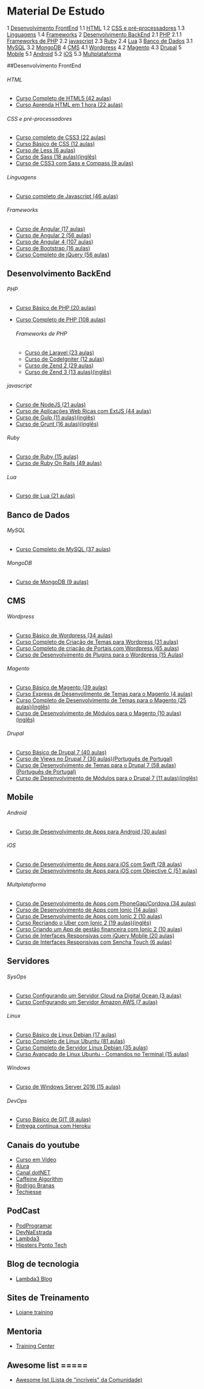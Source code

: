 # Material De Estudo

1 [Desenvolvimento FrontEnd](#desenvolvimento-frontend)
    1.1 [HTML](#html)
    1.2 [CSS e pré-processadores](#css-e-pre-processadores)
    1.3 [Linguagens](#linguagens)
    1.4 [Frameworks](#frameworks)
2 [Desenvolvimento BackEnd](#desenvolvimento-backend)
    2.1 [PHP](#php)
        2.1.1 [Frameworks de PHP](#css-e-pre-processadores)
    2.2 [javascript](#javascript)
    2.3 [Ruby](#ruby)
    2.4 [Lua](#lua)
3 [Banco de Dados](#banco-de-dados)
    3.1 [MySQL](#mysql)
    3.2 [MongoDB](#mongodb)
4 [CMS](#cms)
    4.1 [Wordpress](#wordpress)
    4.2 [Magento](#magento)
    4.3 [Drupal](#drupal)
5 [Mobile](#mobile)
    5.1 [Android](#android)
    5.2 [iOS](#iOS)
    5.3 [Multplataforma](#android)


##Desenvolvimento FrontEnd 

###### HTML
- [Curso Completo de HTML5 (42 aulas)](https://goo.gl/SD4p4g)
- [Curso Aprenda HTML em 1 hora (22 aulas)](https://goo.gl/1kfBCZ)

###### CSS e pré-processadores
- [Curso completo de CSS3 (22 aulas)](https://goo.gl/ebjzVG)
- [Curso Básico de CSS (12 aulas)](https://goo.gl/s98HNb)
- [Curso de Less (6 aulas)](https://goo.gl/Y5UkLQ)
- [Curso de Sass (18 aulas)(inglês)](https://goo.gl/DzRv1e)
- [Curso de CSS3 com Sass e Compass (9 aulas)](https://goo.gl/bAO0hE)

###### Linguagens 
- [Curso completo de Javascript (46 aulas)](https://goo.gl/zfjfkQ)

###### Frameworks
- [Curso de Angular (17 aulas)](https://goo.gl/6rT9ZC)
- [Curso de Angular 2 (56 aulas)](https://goo.gl/mxPqRt)
- [Curso de Angular 4 (107 aulas)](https://goo.gl/jCW34C)
- [Curso de Bootstrap (16 aulas)](https://goo.gl/xFDOxT)
- [Curso Completo de jQuery (56 aulas)](https://goo.gl/tHdIZ7)

## Desenvolvimento BackEnd

###### PHP

- [Curso Básico de PHP (20 aulas)](https://goo.gl/wLra9o)
- [Curso Completo de PHP (108 aulas)](https://goo.gl/1th6ok)

    ###### Frameworks de PHP

    - [Curso de Laravel (23 aulas)](https://goo.gl/C8RaxI)
    - [Curso de CodeIgniter (12 aulas)](https://goo.gl/A39ge0)
    - [Curso de Zend 2 (29 aulas)](https://goo.gl/nDkesr)
    - [Curso de Zend 3 (13 aulas)(inglês)](https://goo.gl/N1PBQV)

###### javascript
- [Curso de NodeJS (21 aulas)](https://goo.gl/6kGFk6)
- [Curso de Aplicações Web Ricas com ExtJS (44 aulas)](https://goo.gl/tMZDvv)
- [Curso de Gulp (11 aulas)(inglês)](https://goo.gl/dgs7On)
- [Curso de Grunt (16 aulas)(inglês)](https://goo.gl/8KZskT)

###### Ruby
- [Curso de Ruby (15 aulas)](https://goo.gl/LcHcn4)
- [Curso de Ruby On Rails (49 aulas)](https://goo.gl/4oXEAP)

###### Lua
- [Curso de Lua (21 aulas)](https://goo.gl/k3qYFe)


## Banco de Dados

###### MySQL
- [Curso Completo de MySQL (37 aulas)](https://goo.gl/wom29p)

###### MongoDB
- [Curso de MongoDB (9 aulas)](https://goo.gl/xc1LAo)

## CMS

###### Wordpress
- [Curso Básico de Wordpress (34 aulas)](https://goo.gl/VTa3aV)
- [Curso Completo de Criação de Temas para Wordpress (31 aulas)](https://goo.gl/10vlHM)
- [Curso Completo de criação de Portais com Wordpress (65 aulas)](https://goo.gl/5ravtU)
- [Curso de Desenvolvimento de Plugins para o Wordpress (15 Aulas)](https://goo.gl/ozs8Yf)

###### Magento
- [Curso Básico de Magento (39 aulas)](https://goo.gl/bBJnFx)
- [Curso Express de Desenvolimento de Temas para o Magento (4 aulas)](https://goo.gl/9CmbJo)
- [Curso Completo de Desenvolvimento de Temas para o Magento (25 aulas)(inglês)](https://goo.gl/6XsLRx)
- [Curso de Desenvolvimento de Módulos para o Magento (10 aulas)(inglês)](https://goo.gl/mZoxJ3)

###### Drupal
- [Curso Básico de Drupal 7 (40 aulas)](https://goo.gl/VpxzLl)
- [Curso de Views no Drupal 7 (30 aulas)(Português de Portugal)](https://goo.gl/RKZidV)
- [Curso de Desenvolvimento de Temas para o Drupal 7 (58 aulas)(Português de Portugal)](https://goo.gl/qn75XT)
- [Curso de Desenvolvimento de Módulos para o Drupal 7 (11 aulas)(inglês)](https://goo.gl/99NW2O)

## Mobile

###### Android
- [Curso de Desenvolvimento de Apps para Android (30 aulas)](https://goo.gl/btlCUv)

###### iOS
- [Curso de Desenvolvimento de Apps para iOS com Swift (28 aulas)](https://goo.gl/RyuNoA)
- [Curso de Desenvolvimento de Apps para iOS com Objective C (51 aulas)](https://goo.gl/0bq0kC)

###### Multplataforma
- [Curso de Desenvolvimento de Apps com PhoneGap/Cordova (34 aulas)](https://goo.gl/GDXSsX)
- [Curso de Desenvolvimento de Apps com Ionic (14 aulas)](https://goo.gl/xQlBmA)
- [Curso de Desenvolvimento de Apps com Ionic 2 (10 aulas)](https://goo.gl/i3PVo7)
- [Curso Recriando o Uber com Ionic 2 (19 aulas)(inglês)](https://goo.gl/B9KyHL)
- [Curso Criando um App de gestão financeira com Ionic 2 (10 aulas)](https://goo.gl/EUzvuY)
- [Curso de Interfaces Responsivas com jQuery Mobile (20 aulas)](https://goo.gl/0KCCg2)
- [Curso de Interfaces Responsivas com Sencha Touch (6 aulas)](https://goo.gl/JktVlX)

## Servidores

###### SysOps
- [Curso Configurando um Servidor Cloud na Digital Ocean (3 aulas)](https://goo.gl/8sr22C)
- [Curso Configurando um Servidor Amazon AWS (7 aulas)](https://goo.gl/qfnmAJ)

###### Linux
- [Curso Básico de Linux Debian (17 aulas)](https://goo.gl/FLfXN9)
- [Curso Completo de Linux Ubuntu (81 aulas)](https://goo.gl/rPpgkl)
- [Curso Completo de Servidor Linux Debian (35 aulas)](https://goo.gl/sNk7xU)
- [Curso Avançado de Linux Ubuntu - Comandos no Terminal (15 aulas)](https://goo.gl/KA6S70)

###### Windows
- [Curso de Windows Server 2016 (15 aulas)](https://goo.gl/WnnYqX)

###### DevOps

- [Curso Básico de GIT (8 aulas)](https://goo.gl/OSdCBS)
- [Entrega contínua com Heroku](https://www.schoolofnet.com/curso-entrega-continua-com-heroku/)

## Canais do youtube

- [Curso em Vídeo](https://www.youtube.com/channel/UCrWvhVmt0Qac3HgsjQK62FQ)
- [Alura](https://www.youtube.com/channel/UCo7EHzKF2zDFWszw7Dg4mPw)
- [Canal dotNET](https://www.youtube.com/channel/UCIahKJr2Q50Sprk5ztPGnVg)
- [Caffeine Algorithm](https://www.youtube.com/channel/UCdt_qK8rmpxrq942ZFIqxvQ)
- [Rodrigo Branas](https://www.youtube.com/channel/UCkqOofjb7nl6V8vXrIbGtiQ)
- [Techiesse](https://www.youtube.com/channel/UCTjD7yoMG-pNFqy50FE0u5A)

## PodCast

- [PodProgramar](https://mundopodcast.com.br/podprogramar/)
- [DevNaEstrada](https://devnaestrada.com.br/)
- [Lambda3](https://www.lambda3.com.br/lambda3-podcast/)
- [Hipsters Ponto Tech](https://hipsters.tech/)

## Blog de tecnologia

- [Lambda3 Blog](https://www.lambda3.com.br/blog/)

## Sites de Treinamento

- [Loiane training](https://loiane.training/)

## Mentoria

- [Training Center](https://github.com/training-center/mentoria)

## Awesome list =====

- [Awesome list (Lista de "incríveis" da Comunidade)](https://github.com/sindresorhus/awesome)

